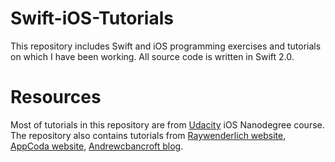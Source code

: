 # Swift-iOS-Tutorials
This repository includes Swift and iOS programming exercises and tutorials on which I have been working. All source code is written in Swift 2.0.  

# Resources 
Most of tutorials in this repository are from [Udacity](http://www.udacity.com) iOS Nanodegree course. The repository also contains tutorials from [Raywenderlich website](http://www.raywenderlich.com/),  [AppCoda website](http://www.appcoda.com/), [Andrewcbancroft blog](http://www.andrewcbancroft.com/). 
